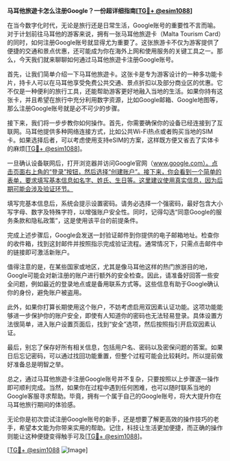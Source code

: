 **马耳他旅遊卡怎么注册Google？一份超详细指南[[TG💪+ @esim1088](https://t.me/s/esim1088)]**

在当今数字化时代，无论是旅行还是日常生活，Google账号的重要性不言而喻。对于计划前往马耳他的游客来说，拥有一张马耳他旅遊卡（Malta Tourism Card）的同时，如何注册Google账号就显得尤为重要了。这张旅游卡不仅为游客提供了便捷的交通和景点优惠，还可能成为你在海外上网和使用服务的关键工具之一。那么，今天我们就来聊聊如何通过马耳他旅遊卡注册Google账号。

首先，让我们简单介绍一下马耳他旅遊卡。这张卡是专为游客设计的一种多功能卡片，持卡人可以在马耳他享受免费公共交通、景点折扣以及部分商业区的优惠。它不仅是一种便利的旅行工具，还能帮助游客更好地融入当地的生活。如果你持有这张卡，并且希望在旅行中充分利用数字资源，比如Google邮箱、Google地图等，那么注册Google账号就是必不可少的步骤。

接下来，我们将一步步教你如何操作。首先，你需要确保你的设备已经连接到了互联网。马耳他提供多种网络连接方式，比如公共Wi-Fi热点或者购买当地的SIM卡。如果选择后者，可以考虑使用支持eSIM的方案，这样既方便又省去了实体卡的麻烦[[TG💪+ @esim1088](https://t.me/s/esim1088)]。

一旦确认设备联网后，打开浏览器并访问Google官网（www.google.com）。点击页面右上角的“登录”按钮，然后选择“创建账户”。接下来，你会看到一个简单的表单，要求填写基本信息如名字、姓氏、生日等。这里建议使用真实信息，因为后期可能会涉及验证环节。

填写完基本信息后，系统会提示设置密码。请务必选择一个强密码，最好包含大小写字母、数字及特殊字符，以增强账户安全性。同时，记得勾选“同意Google的服务条款和隐私政策”，这是使用该平台的前提条件。

完成上述步骤后，Google会发送一封验证邮件到你提供的电子邮箱地址。检查你的收件箱，找到这封邮件并按照指示完成验证流程。通常情况下，只需点击邮件中的链接即可激活新账户。

值得注意的是，在某些国家或地区，尤其是像马耳他这样的热门旅游目的地，Google可能会对新注册的账户进行额外的安全检查。因此，请准备好回答一些安全问题，例如最近的登录地点或是备用联系方式等。这些信息有助于Google确认你的身份，避免账户被盗用。

此外，如果你打算长期使用这个账户，不妨考虑启用双因素认证功能。这项功能能够进一步保护你的账户安全，即使有人知道你的密码也无法轻易登录。具体设置方法很简单，进入账户设置页面后，找到“安全”选项，然后按照指引开启双因素认证。

最后，别忘了保存好所有相关信息，包括用户名、密码以及密保问题的答案。如果日后忘记密码，可以通过找回功能重置，但整个过程可能会比较耗时。所以提前做好准备总是明智之举。

总之，通过马耳他旅遊卡注册Google账号并不复杂，只要按照以上步骤逐一操作即可顺利完成。当然，如果你在过程中遇到任何困难，也可以随时联系当地的Google客服寻求帮助。毕竟，拥有一个属于自己的Google账号，将大大提升你在马耳他旅行期间的体验感。

无论你是初次尝试注册Google账号的新手，还是想要了解更高效的操作技巧的老手，希望本文能为你带来实用的帮助。记住，科技让生活更加便捷，而正确的操作则能让这种便捷变得触手可及[[TG💪+ @esim1088](https://t.me/s/esim1088)]。

[[TG💪+ @esim1088](https://t.me/s/esim1088) ![Image](https://i.postimg.cc/4NQfJmqS/Snipaste-2025-05-13-00-14-12.png)]